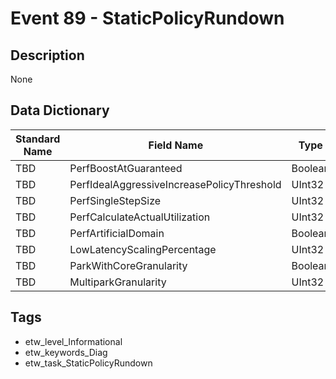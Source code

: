# Event 89 - StaticPolicyRundown

## Description
None

## Data Dictionary
|Standard Name|Field Name|Type|Description|Sample Value|
|---|---|---|---|---|
|TBD|PerfBoostAtGuaranteed|Boolean|None|`None`|
|TBD|PerfIdealAggressiveIncreasePolicyThreshold|UInt32|None|`None`|
|TBD|PerfSingleStepSize|UInt32|None|`None`|
|TBD|PerfCalculateActualUtilization|UInt32|None|`None`|
|TBD|PerfArtificialDomain|Boolean|None|`None`|
|TBD|LowLatencyScalingPercentage|UInt32|None|`None`|
|TBD|ParkWithCoreGranularity|Boolean|None|`None`|
|TBD|MultiparkGranularity|UInt32|None|`None`|

## Tags
* etw_level_Informational
* etw_keywords_Diag
* etw_task_StaticPolicyRundown